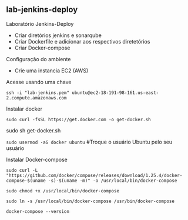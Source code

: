 ## lab-jenkins-deploy
Laboratório Jenkins-Deploy

- Criar diretórios jenkins e sonarqube
- Criar Dockerfile e adicionar aos respectivos diretetórios
- Criar Docker-compose

Configuração do ambiente

- Crie uma instancia EC2 (AWS)

Acesse usando uma chave

`ssh -i "lab-jenkins.pem" ubuntu@ec2-18-191-98-161.us-east-2.compute.amazonaws.com`

Instalar docker

`sudo curl -fsSL https://get.docker.com -o get-docker.sh`

sudo sh get-docker.sh

`sudo usermod -aG docker ubuntu` #Troque o usuário Ubuntu pelo seu usuário

Instalar Docker-compose

`sudo curl -L "https://github.com/docker/compose/releases/download/1.25.4/docker-compose-$(uname -s)-$(uname -m)" -o /usr/local/bin/docker-compose`

`sudo chmod +x /usr/local/bin/docker-compose`

`sudo ln -s /usr/local/bin/docker-compose /usr/bin/docker-compose`

`docker-compose --version`